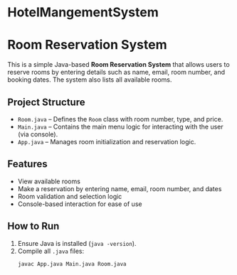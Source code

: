 # HotelMangementSystem

# Room Reservation System

This is a simple Java-based **Room Reservation System** that allows users to reserve rooms by entering details such as name, email, room number, and booking dates. The system also lists all available rooms.

## Project Structure

- `Room.java` – Defines the `Room` class with room number, type, and price.
- `Main.java` – Contains the main menu logic for interacting with the user (via console).
- `App.java` – Manages room initialization and reservation logic.

##  Features

- View available rooms
- Make a reservation by entering name, email, room number, and dates
- Room validation and selection logic
- Console-based interaction for ease of use

## How to Run

1. Ensure Java is installed (`java -version`).
2. Compile all `.java` files:
   ```bash
   javac App.java Main.java Room.java
